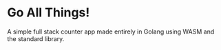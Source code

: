 # Go All Things!

A simple full stack counter app made entirely in Golang using WASM and the standard library.
